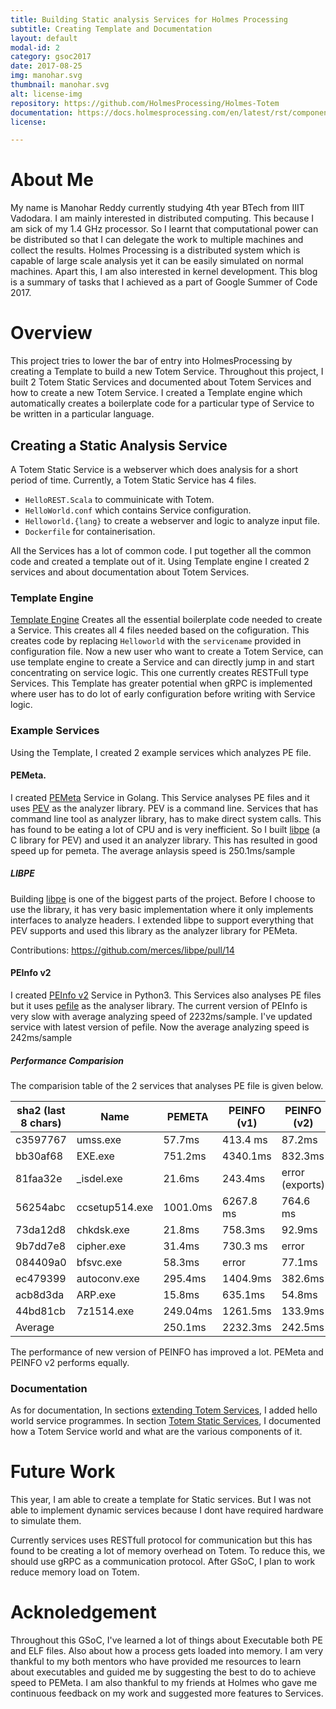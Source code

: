```yaml
---
title: Building Static analysis Services for Holmes Processing
subtitle: Creating Template and Documentation
layout: default
modal-id: 2
category: gsoc2017
date: 2017-08-25
img: manohar.svg
thumbnail: manohar.svg
alt: license-img
repository: https://github.com/HolmesProcessing/Holmes-Totem
documentation: https://docs.holmesprocessing.com/en/latest/rst/components/holmes-totem/services/index.html
license: 

---
```


# About Me

My name is Manohar Reddy currently studying 4th year BTech from IIIT Vadodara. I am mainly interested in distributed computing. This because I am sick of my 1.4 GHz processor. So I learnt that computational power can be distributed so that I can delegate the work to multiple machines and collect the results. Holmes Processing is a distributed system which is capable of large scale analysis yet it can be easily simulated on normal machines. Apart this, I am also interested in kernel development. This blog is a summary of tasks that I achieved as a part of Google Summer of Code 2017.

# Overview

This project tries to lower the bar of entry into HolmesProcessing by creating a Template to build a new Totem Service. Throughout this project, I built 2 Totem Static Services and documented about Totem Services and how to create a new Totem Service. I created a Template engine which automatically creates a boilerplate code for a particular type of Service to be written in a particular language.

## Creating a Static Analysis Service

A Totem Static Service is a webserver which does analysis for a short period of time. Currently, a Totem Static Service has 4 files. 

- `HelloREST.Scala` to commuinicate with Totem.
- `HelloWorld.conf` which contains Service configuration.
- `Helloworld.{lang}` to create a webserver and logic to analyze input file.
- `Dockerfile` for containerisation.

All the Services has a lot of common code. I put together all the common code and created a template out of it. Using Template engine I created 2 services and about documentation about Totem Services.

### Template Engine

[Template Engine](https://github.com/HolmesProcessing/Holmes-Toolbox/tree/master/Template-Holmes-Totem-Services) Creates all the essential boilerplate code needed to create a Service. This creates all 4 files needed based on the cofiguration. This creates code by replacing `Helloworld` with the `servicename` provided in configuration file. Now a new user who want to create a Totem Service, can use template engine to create a Service and can directly jump in and start concentrating on service logic. This one currently creates RESTFull type Services. This Template has greater potential when gRPC is implemented where user has to do lot of early configuration before writing with Service logic.


### Example Services

Using the Template, I created 2 example services which analyzes PE file.

#### PEMeta.

I created [PEMeta](https://github.com/HolmesProcessing/Holmes-Totem/tree/master/src/main/scala/org/holmesprocessing/totem/services/pemeta) Service in Golang. This Service analyses PE files and it uses [PEV](http://pev.sourceforge.net) as the analyzer library. PEV is a command line. Services that has command line tool as analyzer library, has to make direct system calls. This has found to be eating a lot of CPU and is very inefficient. So I built [libpe](https://github.com/merces/libpe) (a C library for PEV) and used it an analyzer library. This has resulted in good speed up for pemeta. The average anlaysis speed is 250.1ms/sample

##### LIBPE

Building [libpe](https://github.com/merces/libpe) is one of the biggest parts of the project. Before I choose to use the library, it has very basic implementation where it only implements interfaces to analyze headers. I extended libpe to support everything that PEV supports and used this library as the analyzer library for PEMeta.

Contributions: https://github.com/merces/libpe/pull/14

#### PEInfo v2
I created [PEInfo v2](https://github.com/HolmesProcessing/Holmes-Totem/tree/master/src/main/scala/org/holmesprocessing/totem/services/peinfo) Service in Python3. This Services also analyses PE files but it uses [pefile](https://github.com/erocarrera/pefile) as the analyser library. The current version of PEInfo is very slow with average analyzing speed of 2232ms/sample. I've updated service with latest version of pefile. Now the average analyzing speed is 242ms/sample

##### Performance Comparision

The comparision table of the 2 services that analyses PE file is given below.

| sha2 (last 8 chars) | Name | PEMETA | PEINFO (v1) | PEINFO (v2) |
| --- | --- | --- | --- | --- |
|c3597767 | umss.exe | 57.7ms | 413.4 ms | 87.2ms |
|bb30af68|EXE.exe| 751.2ms |4340.1ms |832.3ms|
|81faa32e|_isdel.exe |21.6ms |243.4ms |error (exports)|
|56254abc| ccsetup514.exe| 1001.0ms | 6267.8 ms |764.6 ms|
|73da12d8| chkdsk.exe| 21.8ms | 758.3ms |92.9ms|
|9b7dd7e8| cipher.exe |31.4ms |730.3 ms |error|
|084409a0| bfsvc.exe |58.3ms |error |77.1ms|
|ec479399| autoconv.exe |295.4ms |1404.9ms |382.6ms|
|acb8d3da| ARP.exe |  15.8ms |635.1ms |54.8ms|
|44bd81cb|7z1514.exe| 249.04ms |1261.5ms |133.9ms|
|Average||250.1ms|2232.3ms|242.5ms|

The performance of new version of PEINFO has improved a lot. PEMeta and PEINFO v2 performs equally.

### Documentation

As for documentation, In sections [extending Totem Services](https://docs.holmesprocessing.com/en/latest/rst/components/holmes-totem/extending/index.html), I added hello world service programmes. In section [Totem Static Services](https://docs.holmesprocessing.com/en/latest/rst/components/holmes-totem/services/index.html), I documented how a Totem Service world and what are the various components of it.


# Future Work

This year, I am able to create a template for Static services. But I was not able to implement dynamic services because I dont have required hardware to simulate them.

Currently services uses RESTfull protocol for communication but this has found to be creating a lot of memory overhead on Totem. To reduce this, we should use gRPC as a communication protocol. After GSoC, I plan to work reduce memory load on Totem.

# Acknoledgement

Throughout this GSoC, I've learned a lot of things about Executable both PE and ELF files. Also about how a process gets loaded into memory. I am very thankful to my both mentors who have provided me resources to learn about executables and guided me by suggesting the best to do to achieve speed to PEMeta. I am also thankful to my friends at Holmes who gave me continuous feedback on my work and suggested more features to Services.
